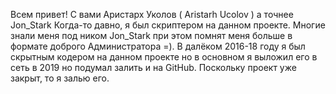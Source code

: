 Всем привет! С вами Аристарх Уколов ( Aristarh Ucolov ) а точнее Jon_Stark
Когда-то давно, я был скриптером на данном проекте. Многие знали меня под ником Jon_Stark при этом помнят меня больше в формате доброго Администратора =).
В далёком 2016-18 году я был скрытным кодером на данном проекте но в основном я выложил его в сеть в 2019 но подумал залить и на GitHub. 
Поскольку проект уже закрыт, то я залью его.

